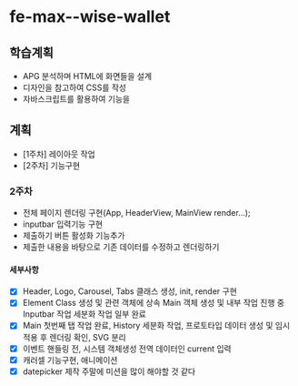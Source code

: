 # fe-max--wise-wallet

## 학습계획
- APG 분석하며 HTML에 화면들을 설계
- 디자인을 참고하여 CSS를 작성
- 자바스크립트를 활용하여 기능을 
## 계획
- [1주차] 레이아웃 작업
- [2주차] 기능구현

### 2주차
- 전체 페이지 렌더링 구현(App, HeaderView, MainView render...);
- inputbar 입력기능 구현
- 제출하기 버튼 활성화 기능추가
- 제출한 내용을 바탕으로 기존 데이터를 수정하고 렌더링하기
#### 세부사항
- [x] Header, Logo, Carousel, Tabs 클래스 생성, init, render 구현
- [x] Element Class 생성 및 관련 객체에 상속 Main 객체 생성 및 내부 작업 진행 중 Inputbar 작업 세분화 작업 일부 완료
- [x] Main 첫번째 탭 작업 완료, History 세분화 작업, 프로토타입 데이터 생성 및 임시적용 후 렌더링 확인, SVG 분리
- [x] 이벤트 핸들링 전, 시스템 객체생성 전역 데이터인 current 입력
- [x] 캐러셀 기능구현, 애니메이션
- [x] datepicker 제작 주말에 미션을 많이 해야할 것 같다